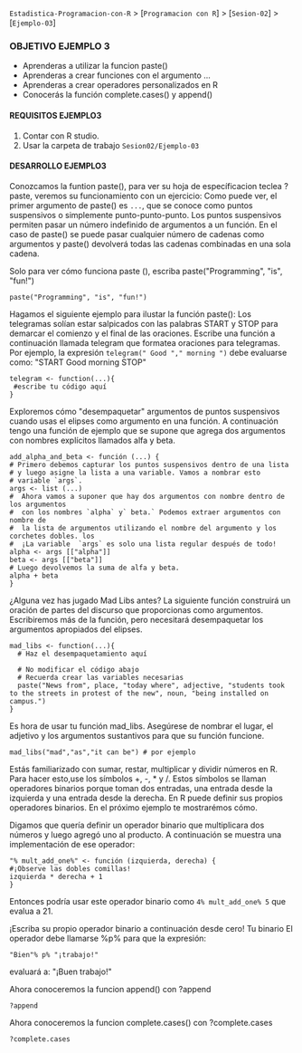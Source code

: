 `Estadistica-Programacion-con-R` > [`Programacion con R`] > [`Sesion-02`] > [`Ejemplo-03`] 

### OBJETIVO EJEMPLO 3
- Aprenderas a utilizar la funcion paste()
- Aprenderas a crear funciones con el argumento ...
- Aprenderas a crear operadores personalizados en R
- Conocerás la función complete.cases() y append()

#### REQUISITOS EJEMPLO3
1. Contar con R studio.
1. Usar la carpeta de trabajo `Sesion02/Ejemplo-03`

#### DESARROLLO EJEMPLO3

Conozcamos la funtion paste(), para ver su hoja de específicacion teclea ?paste, veremos su funcionamiento con un ejercicio:
Como puede ver, el primer argumento de paste() es `...`, que se conoce como puntos suspensivos o simplemente punto-punto-punto. Los puntos suspensivos permiten pasar un número indefinido de argumentos a un función. En el caso de paste() se puede pasar cualquier número de cadenas como argumentos y paste() devolverá todas las cadenas combinadas en una sola cadena.

Solo para ver cómo funciona paste (), escriba paste("Programming", "is", "fun!")
```{r}
paste("Programming", "is", "fun!")
```
Hagamos el siguiente ejemplo para ilustar la función paste(): Los telegramas solían estar salpicados con las palabras START y STOP para demarcar el comienzo y el final de las oraciones. Escribe una función a continuación llamada telegram que formatea oraciones para telegramas.
Por ejemplo, la expresión `telegram(" Good "," morning ")` debe evaluarse como:
"START Good morning STOP"

```{r}
telegram <- function(...){
 #escribe tu código aquí
}
```
Exploremos cómo "desempaquetar" argumentos de puntos suspensivos cuando usas el elipses como argumento en una función. A continuación tengo una función de ejemplo que se supone que agrega dos argumentos con nombres explícitos llamados alfa y beta.
```{r}
add_alpha_and_beta <- función (...) {
# Primero debemos capturar los puntos suspensivos dentro de una lista
# y luego asigne la lista a una variable. Vamos a nombrar esto
# variable `args`.
args <- list (...)
#  Ahora vamos a suponer que hay dos argumentos con nombre dentro de los argumentos
#  con los nombres `alpha` y` beta.` Podemos extraer argumentos con nombre de
#  la lista de argumentos utilizando el nombre del argumento y los corchetes dobles. los
#  ¡La variable  `args` es solo una lista regular después de todo!
alpha <- args [["alpha"]]
beta <- args [["beta"]]
# Luego devolvemos la suma de alfa y beta. 
alpha + beta
}
```
¿Alguna vez has jugado Mad Libs antes? La siguiente función construirá un oración de partes del discurso que proporcionas como argumentos. Escribiremos más de la función, pero necesitará desempaquetar los argumentos apropiados del elipses.
```{r}
mad_libs <- function(...){
  # Haz el desempaquetamiento aquí
  
  # No modificar el código abajo
  # Recuerda crear las variables necesarias
  paste("News from", place, "today where", adjective, "students took to the streets in protest of the new", noun, "being installed on campus.")
}
```
Es hora de usar tu función mad_libs. Asegúrese de nombrar el lugar, el adjetivo y los argumentos sustantivos para que su función funcione.
```{r}
mad_libs("mad","as","it can be") # por ejemplo
```
Estás familiarizado con sumar, restar, multiplicar y dividir números en R. Para hacer esto,use los símbolos +, -, * y /. Estos símbolos se llaman operadores binarios porque toman dos entradas, una entrada desde la izquierda y una entrada desde la derecha. 
En R puede definir sus propios operadores binarios. En el próximo ejemplo te mostrarémos cómo.

Digamos que quería definir un operador binario que multiplicara dos números y luego agregó uno al producto. A continuación se muestra una implementación de ese operador:
```{r}
"% mult_add_one%" <- función (izquierda, derecha) {
#¡Observe las dobles comillas! 
izquierda * derecha + 1
}
```
Entonces podría usar este operador binario como `4% mult_add_one% 5` que evalua a 21.

¡Escriba su propio operador binario a continuación desde cero! Tu binario El operador debe llamarse %p% para que la expresión:
```{r}
"Bien"% p% "¡trabajo!"
```
evaluará a: "¡Buen trabajo!"

Ahora conoceremos la funcion append() con ?append
```{r}
?append
```
Ahora conoceremos la funcion complete.cases() con ?complete.cases
```{r}
?complete.cases
```


